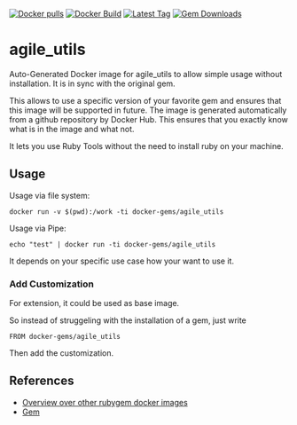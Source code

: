 [![Docker pulls](https://img.shields.io/docker/pulls/rubygem/agile_utils.svg)](https://hub.docker.com/r/rubygem/agile_utils/)
[![Docker Build](https://img.shields.io/docker/automated/rubygem/agile_utils.svg)](https://hub.docker.com/r/rubygem/agile_utils/)
[![Latest Tag](https://img.shields.io/github/tag/docker-rubygem/agile_utils.svg)](https://hub.docker.com/r/rubygem/agile_utils/)
[![Gem Downloads](https://img.shields.io/gem/dt/agile_utils.svg)](https://rubygems.org/gems/agile_utils/)
# agile_utils

Auto-Generated Docker image for agile_utils to allow simple usage without installation.
It is in sync with the original gem.

This allows to use a specific version of your favorite gem and ensures that this image will be supported in future.
The image is generated automatically from a github repository by Docker Hub.
This ensures that you exactly know what is in the image and what not.

It lets you use Ruby Tools without the need to install ruby on your machine.

## Usage

Usage via file system:

`docker run -v $(pwd):/work -ti docker-gems/agile_utils`

Usage via Pipe:

`echo "test" | docker run -ti docker-gems/agile_utils`

It depends on your specific use case how your want to use it.

### Add Customization

For extension, it could be used as base image.

So instead of struggeling with the installation of a gem, just write

`FROM docker-gems/agile_utils`

Then add the customization.

## References

 - [Overview over other rubygem docker images](https://github.com/thinkbot/docker-rubygem)
 - [Gem](https://rubygems.org/gems/agile_utils/)
